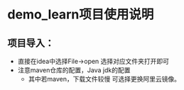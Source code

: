 # demo_learn项目使用说明

## 项目导入：

* 直接在idea中选择File->open 选择对应文件夹打开即可
* 注意maven仓库的配置，Java jdk的配置
  * 其中若maven，下载文件较慢 可选择更换阿里云镜像。